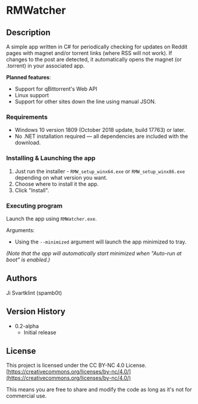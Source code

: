 # RMWatcher

## Description

A simple app written in C# for periodically checking for updates on Reddit pages with magnet and/or torrent links (where RSS will not work). If changes to the post are detected, it automatically opens the magnet (or .torrent) in your associated app.

**Planned features**:
- Support for qBittorrent's Web API
- Linux support
- Support for other sites down the line using manual JSON.

### Requirements
- Windows 10 version 1809 (October 2018 update, build 17763) or later.
- No .NET installation required — all dependencies are included with the download.

### Installing & Launching the app

1. Just run the installer - ``RMW_setup_winx64.exe`` or ``RMW_setup_winx86.exe`` depending on what version you want.
2. Choose where to install it the app.
3. Click "Install".

### Executing program

Launch the app using ``RMWatcher.exe``.

Arguments:
- Using the ``--minimized`` argument will launch the app minimized to tray.

*(Note that the app will automatically start minimized when "Auto-run at boot" is enabled.)*

## Authors

Ji Svartklint (spamb0t)

## Version History

* 0.2-alpha
    * Initial release

## License

This project is licensed under the CC BY-NC 4.0 License.
[https://creativecommons.org/licenses/by-nc/4.0/](https://creativecommons.org/licenses/by-nc/4.0/)

This means you are free to share and modify the code as long as it's not for commercial use.
